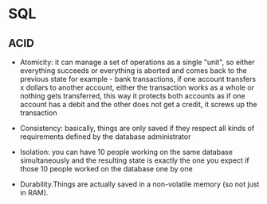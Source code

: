 # SQL

## ACID

- Atomicity: it can manage a set of operations as a single "unit", so either everything succeeds or everything is aborted and comes back to the previous state
for example - bank transactions, if one account transfers x dollars to another account, either the transaction works as a whole or nothing gets transferred,
this way it protects both accounts as if one account has a debit and the other does not get a credit, it screws up the transaction

- Consistency: basically, things are only saved if they respect all kinds of requirements defined by the database administrator

- Isolation: you can have 10 people working on the same database simultaneously and the resulting state is exactly the one you expect if those 10 people worked on the database one by one

- Durability.Things are actually saved in a non-volatile memory (so not just in RAM).
